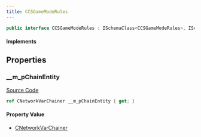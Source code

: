 ```yaml
---
title: CCSGameModeRules
---
```


```csharp
public interface CCSGameModeRules : ISchemaClass<CCSGameModeRules>, ISchemaField, ISchemaClass, INativeHandle
```

#### Implements

## Properties

### __m_pChainEntity

[Source Code](https://github.com/swiftly-solution/swiftlys2/blob/beta/managed/src/SwiftlyS2.Generated/Schemas/Interfaces/CCSGameModeRules.cs#L16)

```csharp
ref CNetworkVarChainer __m_pChainEntity { get; }
```

#### Property Value

- [CNetworkVarChainer](/docs/api/shared/natives/cnetworkvarchainer)

